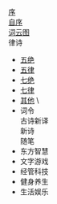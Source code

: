 [序](xu.md) \
[自序](zi_xu.md) \
[词云图](word_cloud.md) \
律诗
- [五绝](wu_jue/README.md) 
- [五律](wu_lv/README.md) 
- [七绝](qi_jue/README.md) 
- [七律](qi_lv/README.md) 
- [其他](other.md) \
- 词令 \
古诗新译 \
新诗 \
随笔 
- 东方智慧
- 文字游戏
- 经管科技
- 健身养生
- 生活娱乐
